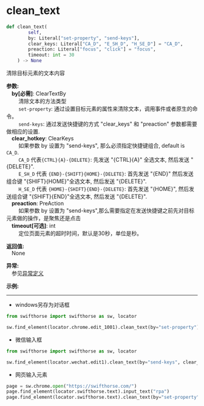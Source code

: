 # clean_text
```python
def clean_text(
        self,
        by: Literal["set-property", "send-keys"],
        clear_keys: Literal["CA_D", "E_SH_D", "H_SE_D"] = "CA_D",
        preaction: Literal["focus", "click"] = "focus",
        timeout: int = 30
    ) -> None
```  

清除目标元素的文本内容

**参数:**  
     &emsp;**by[必需]**: ClearTextBy  
        &emsp;&emsp; 清除文本的方法类型  
        &emsp;&emsp; `set-property`: 通过设置目标元素的属性来清除文本，调用事件或者原生的命令。  
        &emsp;&emsp; `send-keys`: 通过发送快捷键的方式 "clear_keys" 和 "preaction" 参数都需要做相应的设置.   
    &emsp;**clear_hotkey**: ClearKeys  
        &emsp;&emsp; 如果参数 by 设置为 "send-keys", 那么必须指定快捷键组合, default is `CA_D`.  
        &emsp;&emsp; `CA_D` 代表`{CTRL}{A}-{DELETE}`: 先发送 "{CTRL}{A}" 全选文本, 然后发送 "{DELETE}".  
        &emsp;&emsp; `E_SH_D` 代表 `{END}-{SHIFT}{HOME}-{DELETE}`: 首先发送 "{END}" 然后发送组合键 "{SHIFT}{HOME}"全选文本, 然后发送 "{DELETE}".  
        &emsp;&emsp; `H_SE_D` 代表 `{HOME}-{SHIFT}{END}-{DELETE}`: 首先发送 "{HOME}", 然后发送组合键  "{SHIFT}{END}"全选文本, 然后发送  "{DELETE}".  
    &emsp;**preaction**: PreAction  
        &emsp;&emsp; 如果参数 by 设置为 "send-keys",那么需要指定在发送快捷键之前先对目标元素做的操作，是聚焦还是点击   
    &emsp;**timeout[可选]**: int  
        &emsp;&emsp; 定位页面元素的超时时间，默认是30秒，单位是秒。 

**返回值:**  
    &emsp;None


**异常:**  
    &emsp;参见[异常定义](../exceptions/exceptions.md)

**示例:**
***
- windows另存为对话框
```python
from swifthorse import swifthorse as sw, locator 

sw.find_element(locator.chrome.edit_1001).clean_text(by="set-property")
```

- 微信输入框 
```python
from swifthorse import swifthorse as sw, locator  

sw.find_element(locator.wechat.edit1).clean_text(by="send-keys", clear_hotkey="CA_D", preaction="click")

```

- 网页输入元素

```python
page = sw.chrome.open("https://swifthorse.com/")
page.find_element(locator.swifthorse.text).input_text("rpa")
page.find_element(locator.swifthorse.text).clean_text(by="set-property")
```